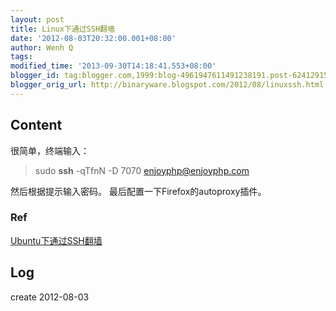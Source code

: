 ```yaml
---
layout: post
title: Linux下通过SSH翻墙
date: '2012-08-03T20:32:00.001+08:00'
author: Wenh Q
tags:
modified_time: '2013-09-30T14:18:41.553+08:00'
blogger_id: tag:blogger.com,1999:blog-4961947611491238191.post-6241291564813363129
blogger_orig_url: http://binaryware.blogspot.com/2012/08/linuxssh.html
---
```


Content
-------

很简单，终端输入：

> sudo **ssh** -qTfnN -D 7070 enjoyphp@enjoyphp.com

然后根据提示输入密码。
最后配置一下Firefox的autoproxy插件。

### Ref

[Ubuntu下通过SSH翻墙](http://www.enjoyphp.com/2010/server/linux/ubuntu-ssh-crosswall/)

Log
---

create 2012-08-03
